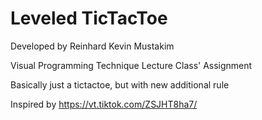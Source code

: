 # Leveled TicTacToe

Developed by Reinhard Kevin Mustakim

Visual Programming Technique Lecture Class' Assignment


Basically just a tictactoe, but with new additional rule

Inspired by https://vt.tiktok.com/ZSJHT8ha7/
